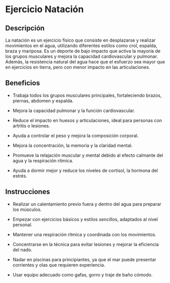 # Ejercicio Natación

## Descripción

La natación es un ejercicio físico que consiste en desplazarse y realizar movimientos en el agua, utilizando diferentes estilos como crol, espalda, braza y mariposa. Es un deporte de bajo impacto que activa la mayoría de los grupos musculares y mejora la capacidad cardiovascular y pulmonar. Además, la resistencia natural del agua hace que el esfuerzo sea mayor que en ejercicios en tierra, pero con menor impacto en las articulaciones.

## Beneficios

+ Trabaja todos los grupos musculares principales, fortaleciendo brazos, piernas, abdomen y espalda.

+ Mejora la capacidad pulmonar y la función cardiovascular.

+ Reduce el impacto en huesos y articulaciones, ideal para personas con artritis o lesiones.

+ Ayuda a controlar el peso y mejora la composición corporal.

+ Mejora la concentración, la memoria y la claridad mental.

+ Promueve la relajación muscular y mental debido al efecto calmante del agua y la respiración rítmica.

+ Ayuda a dormir mejor y reduce los niveles de cortisol, la hormona del estrés.

## Instrucciones

+ Realizar un calentamiento previo fuera y dentro del agua para preparar los músculos.

+ Empezar con ejercicios básicos y estilos sencillos, adaptados al nivel personal.

+ Mantener una respiración rítmica y coordinada con los movimientos.

+ Concentrarse en la técnica para evitar lesiones y mejorar la eficiencia del nado.

+ Nadar en piscinas para principiantes, ya que el mar puede presentar corrientes y olas que requieren experiencia.

+ Usar equipo adecuado como gafas, gorro y traje de baño cómodo.
